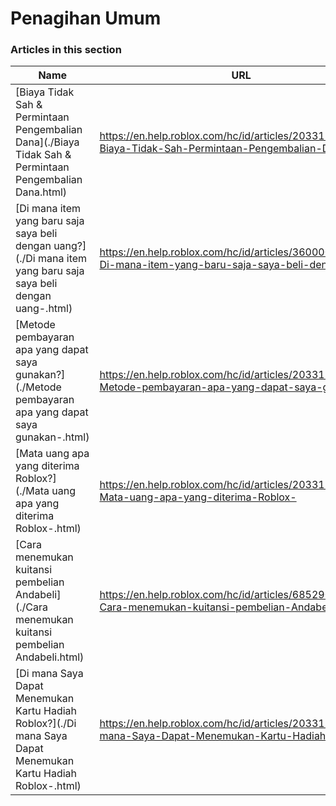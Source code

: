 # Penagihan Umum  
### Articles in this section
Name|URL
-|-
[Biaya Tidak Sah & Permintaan Pengembalian Dana](./Biaya Tidak Sah & Permintaan Pengembalian Dana.html) |https://en.help.roblox.com/hc/id/articles/203312650-Biaya-Tidak-Sah-Permintaan-Pengembalian-Dana
[Di mana item yang baru saja saya beli dengan uang?](./Di mana item yang baru saja saya beli dengan uang-.html) |https://en.help.roblox.com/hc/id/articles/360000230723-Di-mana-item-yang-baru-saja-saya-beli-dengan-uang-
[Metode pembayaran apa yang dapat saya gunakan?](./Metode pembayaran apa yang dapat saya gunakan-.html) |https://en.help.roblox.com/hc/id/articles/203312580-Metode-pembayaran-apa-yang-dapat-saya-gunakan-
[Mata uang apa yang diterima Roblox?](./Mata uang apa yang diterima Roblox-.html) |https://en.help.roblox.com/hc/id/articles/203312600-Mata-uang-apa-yang-diterima-Roblox-
[Cara menemukan kuitansi pembelian Andabeli](./Cara menemukan kuitansi pembelian Andabeli.html) |https://en.help.roblox.com/hc/id/articles/6852905161876-Cara-menemukan-kuitansi-pembelian-Andabeli
[Di mana Saya Dapat Menemukan Kartu Hadiah Roblox?](./Di mana Saya Dapat Menemukan Kartu Hadiah Roblox-.html) |https://en.help.roblox.com/hc/id/articles/203312720-Di-mana-Saya-Dapat-Menemukan-Kartu-Hadiah-Roblox-